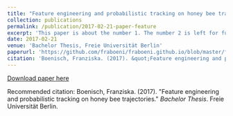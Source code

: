 ```yaml
---
title: "Feature engineering and probabilistic tracking on honey bee trajectories"
collection: publications
permalink: /publication/2017-02-21-paper-feature
excerpt: 'This paper is about the number 1. The number 2 is left for future work.'
date: 2017-02-21
venue: 'Bachelor Thesis, Freie Universität Berlin'
paperurl: 'https://github.com/fraboeni/fraboeni.github.io/blob/master/files/Bachelor-Boenisch.pdf'
citation: 'Boenisch, Franziska. (2017). &quot;Feature engineering and probabilistic tracking on honey bee trajectories.&quot; <i>Bachelor Thesis</i>. Freie Universität Berlin.'
---
```


[Download paper here](https://www.mi.fu-berlin.de/inf/groups/ag-ki/Theses/Completed-theses/Bachelor-theses/2017/Boenisch/Bachelor-Boenisch.pdf)

Recommended citation: Boenisch, Franziska. (2017). "Feature engineering and probabilistic tracking on honey bee trajectories." <i>Bachelor Thesis</i>. Freie Universität Berlin.
